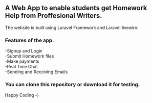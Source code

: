 ## A Web App to enable students get Homework Help from Proffesional Writers.
The website is built  using Laravel Framework and  Laravel livewire.
### Features of the app.
-Signup and Login <br>
-Submit Homework files <br>
-Make payments <br>
-Real Time Chat <br>
-Sending and Receiving Emails <br>
### You can clone this repository or download it for testing.
Happy Coding -)
